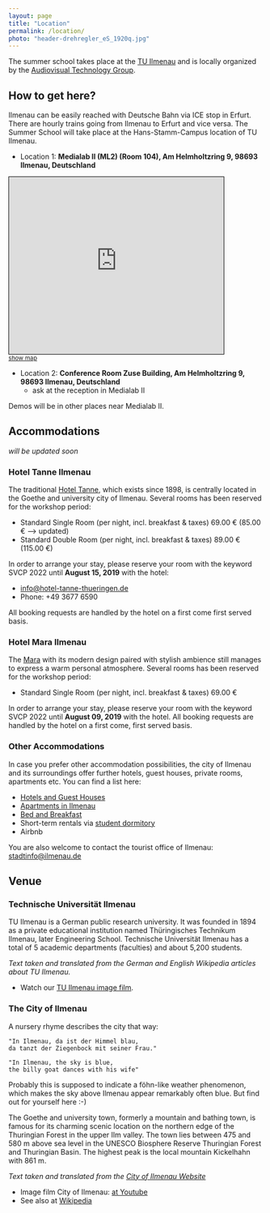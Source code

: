 ```yaml
---
layout: page
title: "Location"
permalink: /location/
photo: "header-drehregler_eS_1920q.jpg"
---
```

The summer school takes place at the [TU Ilmenau](https://www.tu-ilmenau.de) and is locally organized by the [Audiovisual Technology Group](https://www.tu-ilmenau.de/en/university/departments/department-of-electrical-engineering-and-information-technology/profile/institutes-and-groups/audiovisual-technology-group).


## How to get here?
Ilmenau can be easily reached with Deutsche Bahn via ICE stop in Erfurt. 
There are hourly trains going from Ilmenau to Erfurt and vice versa. 
The Summer School will take place at the Hans-Stamm-Campus location of TU Ilmenau. 

* Location 1: **Medialab II (ML2) (Room 104), Am Helmholtzring 9, 98693 Ilmenau, Deutschland** 

<iframe width="425" height="350" frameborder="0" scrolling="no" marginheight="0" marginwidth="0" src="https://www.openstreetmap.org/export/embed.html?bbox=10.93641221523285%2C50.6802634818807%2C10.94089150428772%2C50.68182536509523&amp;layer=mapnik&amp;marker=50.681043580212666%2C10.938651859760284" style="border: 1px solid black"></iframe><br/><small><a href="https://www.openstreetmap.org/?mlat=50.68104&amp;mlon=10.93865#map=19/50.68104/10.93865">show map</a></small>

* Location 2: **Conference Room Zuse Building, Am Helmholtzring 9, 98693 Ilmenau, Deutschland** 
    * ask at the reception in Medialab II

Demos will be in other places near Medialab II.

## Accommodations

_will be updated soon_
### Hotel Tanne Ilmenau
The traditional [Hotel Tanne](https://www.hotel-tanne-thueringen.de/), which exists since 1898, is centrally located in the Goethe and university city of Ilmenau. 
Several rooms has been reserved for the workshop period:

* Standard Single Room (per night, incl. breakfast & taxes) 69.00 € (85.00 € --> updated)
* Standard Double Room (per night, incl. breakfast & taxes) 89.00 € (115.00 €)

In order to arrange your stay, please reserve your room with the keyword SVCP 2022 until **August 15, 2019** with the hotel: 

* info@hotel-tanne-thueringen.de
* Phone: +49 3677 6590

All booking requests are handled by the hotel on a first come first served basis.

### Hotel Mara Ilmenau
The [Mara](https://www.mara-hotel.de/) with its modern design paired with stylish ambience still manages to express a warm personal atmosphere.
Several rooms has been reserved for the workshop period:

* Standard Single Room (per night, incl. breakfast & taxes) 69.00 €

In order to arrange your stay, please reserve your room with the keyword SVCP 2022 until **August 09, 2019** with the hotel. 
All booking requests are handled by the hotel on a first come, first served basis.

### Other Accommodations
In case you prefer other accommodation possibilities, the city of Ilmenau and its surroundings offer further hotels, guest houses, private rooms, apartments etc. You can find a list here:

* [Hotels and Guest Houses](https://www.ilmenau.de/en/tourism/food-and-book/overnight-stay/hotels-and-guest-houses/)
* [Apartments in Ilmenau](https://www.ilmenau.de/en/tourism/food-and-book/overnight-stay/apartments/)
* [Bed and Breakfast](https://www.ilmenau.de/en/tourism/food-and-book/overnight-stay/bed-and-breakfast/)
* Short-term rentals via [student dormitory](https://www.stw-thueringen.de/en/housing/short-term-rentals.html)
* Airbnb

You are also welcome to contact the tourist office of Ilmenau: stadtinfo@ilmenau.de


## Venue

### Technische Universität Ilmenau
TU Ilmenau is a German public research university. 
It was founded in 1894 as a private educational institution named Thüringisches Technikum Ilmenau, later Engineering School. 
Technische Universität Ilmenau has a total of 5 academic departments (faculties) and about 5,200 students. 

_Text taken and translated from the German and English Wikipedia articles about TU Ilmenau._

* Watch our [TU Ilmenau image film](https://www.youtube.com/watch?time_continue=2&v=UIDUHVZVIgA).



### The City of Ilmenau
A nursery rhyme describes the city that way:

    "In Ilmenau, da ist der Himmel blau,
    da tanzt der Ziegenbock mit seiner Frau."

    "In Ilmenau, the sky is blue,
    the billy goat dances with his wife"

Probably this is supposed to indicate a föhn-like weather phenomenon, which makes the sky above Ilmenau appear remarkably often blue. 
But find out for yourself here :-)

The Goethe and university town, formerly a mountain and bathing town, is famous for its charming scenic location on the northern edge of the Thuringian Forest in the upper Ilm valley.
The town lies between 475 and 580 m above sea level in the UNESCO Biosphere Reserve Thuringian Forest and Thuringian Basin. 
The highest peak is the local mountain Kickelhahn with 861 m.

_Text taken and translated from the [City of Ilmenau Website](https://www.ilmenau.de/de/unsere-stadt/stadt-und-ortsteilinfos/geschichte/)_

* Image film City of Ilmenau: [at Youtube](https://www.youtube.com/watch?v=SnPiFXx1NIo&feature=youtu.be)
* See also at [Wikipedia](https://en.wikipedia.org/wiki/Ilmenau)
